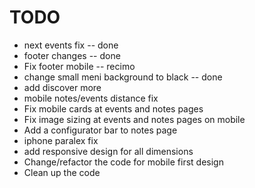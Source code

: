 # TODO

- next events fix -- done
- footer changes -- done
- Fix footer mobile  -- recimo
- change small meni background to black -- done
- add discover more
- mobile notes/events distance fix
- Fix mobile cards at events and notes pages
- Fix image sizing at events and notes pages on mobile
- Add a configurator bar to notes page
- iphone paralex fix
- add responsive design for all dimensions
- Change/refactor the code for mobile first design
- Clean up the code